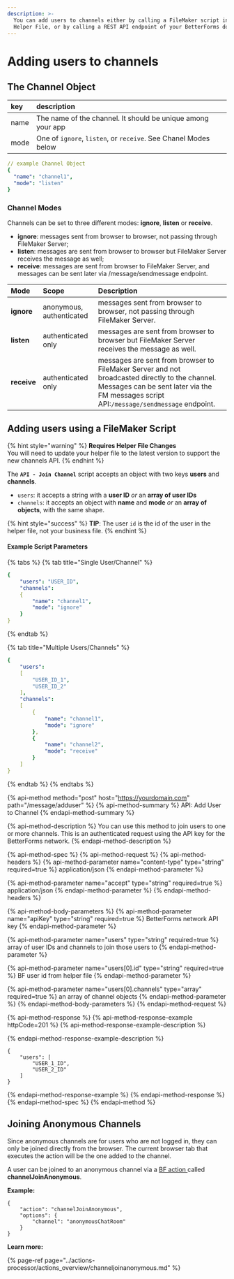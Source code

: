 ```yaml
---
description: >-
  You can add users to channels either by calling a FileMaker script in the
  Helper File, or by calling a REST API endpoint of your BetterForms domain.
---
```


# Adding users to channels

## The Channel Object

| key | description |
| :--- | :--- |
| name | The name of the channel. It should be unique among your app |
| mode | One of `ignore`, `listen`, or `receive`. See Chanel Modes below |

```yaml
// example Channel Object
{
  "name": "channel1",
  "mode": "listen"
}
```

### Channel Modes

Channels can be set to three different modes: **ignore**, **listen** or **receive**.

* **ignore**: messages sent from browser to browser, not passing through FileMaker Server;
* **listen**: messages are sent from browser to browser but FileMaker Server receives the message as well;
* **receive**: messages are sent from browser to FileMaker Server, and messages can be sent later via /message/sendmessage endpoint.

| Mode | Scope | Description |
| :--- | :--- | :--- |
| **ignore** | anonymous, authenticated | messages sent from browser to browser, not passing through FileMaker Server. |
| **listen** | authenticated only | messages are sent from browser to browser but FileMaker Server receives the message as well. |
| **receive** | authenticated only | messages are sent from browser to FileMaker Server and not broadcasted directly to the channel. Messages can be sent later via the FM messages script API:`/message/sendmessage` endpoint. |

## Adding users using a FileMaker Script

{% hint style="warning" %}
**Requires Helper File Changes**  
You will need to update your helper file to the latest version to support the new channels API.
{% endhint %}

The  **`API - Join Channel`** script  accepts an object with two keys **users** and **channels**.

* `users`: it accepts a string with a **user ID** _or_ an **array of user IDs**
* `channels`: it accepts an object with **name** and **mode** _or_ an **array of objects**, with the same shape.

{% hint style="success" %}
**TIP**:  The user `id` is the id of the user in the helper file, not your business file.
{% endhint %}

#### Example Script Parameters

{% tabs %}
{% tab title="Single User/Channel" %}
```yaml
{
    "users": "USER_ID",
    "channels":
    {
        "name": "channel1",
        "mode": "ignore"
    }
}
```
{% endtab %}

{% tab title="Multiple Users/Channels" %}
```yaml
{
    "users":
    [
        "USER_ID_1",
        "USER_ID_2"
    ],
    "channels":
    [
        {
            "name": "channel1",
            "mode": "ignore"
        },
        {
            "name": "channel2",
            "mode": "receive"
        }
    ]
}
```
{% endtab %}
{% endtabs %}

{% api-method method="post" host="https://yourdomain.com" path="/message/adduser" %}
{% api-method-summary %}
API: Add User to Channel
{% endapi-method-summary %}

{% api-method-description %}
You can use this method to join users to one or more channels. This is an authenticated request using the API key for the BetterForms network.
{% endapi-method-description %}

{% api-method-spec %}
{% api-method-request %}
{% api-method-headers %}
{% api-method-parameter name="content-type" type="string" required=true %}
application/json
{% endapi-method-parameter %}

{% api-method-parameter name="accept" type="string" required=true %}
application/json
{% endapi-method-parameter %}
{% endapi-method-headers %}

{% api-method-body-parameters %}
{% api-method-parameter name="apiKey" type="string" required=true %}
BetterForms network API key
{% endapi-method-parameter %}

{% api-method-parameter name="users" type="string" required=true %}
array of user IDs and channels to join those users to
{% endapi-method-parameter %}

{% api-method-parameter name="users\[0\].id" type="string" required=true %}
BF user id from helper file
{% endapi-method-parameter %}

{% api-method-parameter name="users\[0\].channels" type="array" required=true %}
an array of channel objects
{% endapi-method-parameter %}
{% endapi-method-body-parameters %}
{% endapi-method-request %}

{% api-method-response %}
{% api-method-response-example httpCode=201 %}
{% api-method-response-example-description %}

{% endapi-method-response-example-description %}

```
{
    "users": [
        "USER_1_ID",
        "USER_2_ID"
    ]
}
```
{% endapi-method-response-example %}
{% endapi-method-response %}
{% endapi-method-spec %}
{% endapi-method %}

## Joining Anonymous Channels

Since anonymous channels are for users who are not logged in, they can only be joined directly from the browser. The current browser tab that executes the action will be the one added to the channel.

A user can be joined to an anonymous channel via a [BF action ](../actions-processor/)called **channelJoinAnonymous**. 

**Example:**

```text
{
    "action": "channelJoinAnonymous",
    "options": {
        "channel": "anonymousChatRoom"
    }
}
```

**Learn more:**

{% page-ref page="../actions-processor/actions\_overview/channeljoinanonymous.md" %}




